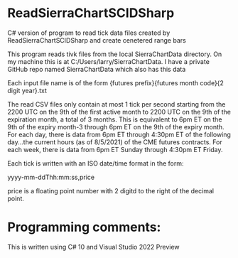 # ReadSierraChartSCIDSharp
C# version of program to read tick data files created by ReadSierraChartSCIDSharp and create cenetered range bars

This program reads tivk files from the local SierraChartData directory.
On my machine this is at C:/Users/larry/SierraChartData. I have a private GitHub repo named SierraChartData which also has this data

Each input file name is of the form {futures prefix}{futures month code}{2 digit year}.txt

The read CSV files only contain at most 1 tick per second starting from the 2200 UTC on the 9th of the first active month to 2200 UTC on the 9th of the expiration month,
a total of 3 months. This is equivalent to 6pm ET on the 9th of the expiry month-3 through 6pm ET on the 9th of the expiry month. For each day, there is data from 6pm ET
through 4:30pm ET of the following day...the current hours (as of 8/5/2021) of the CME futures contracts. For each week, there is data from 6pm ET Sunday through 4:30pm ET Friday.

Each tick is written with an ISO date/time format in the form:

yyyy-mm-ddThh:mm:ss,price

price is a floating point number with 2 digitd to the right of the decimal point.

# Programming comments:
This is written using C# 10 and Visual Studio 2022 Preview